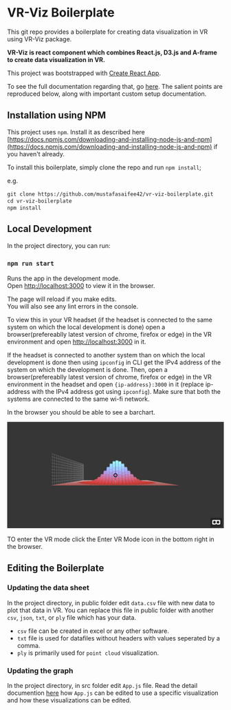 # VR-Viz Boilerplate

This git repo provides a boilerplate for creating data visualization in VR using VR-Viz package. 

__VR-Viz is react component which combines React.js, D3.js and A-frame to create data visualization in VR.__

This project was bootstrapped with [Create React App](https://github.com/facebookincubator/create-react-app).

To see the full documentation regarding that, go [here](https://github.com/facebookincubator/create-react-app/blob/master/packages/react-scripts/template/README.md). The salient points are reproduced below, along with important custom setup documentation.

## Installation using NPM
This project uses `npm`. Install it as described here [https://docs.npmjs.com/downloading-and-installing-node-js-and-npm](https://docs.npmjs.com/downloading-and-installing-node-js-and-npm) if you haven't already.

To install this boilerplate, simply clone the repo and run `npm install`;

e.g.

    git clone https://github.com/mustafasaifee42/vr-viz-boilerplate.git
    cd vr-viz-boilerplate
    npm install

## Local Development

In the project directory, you can run:

### `npm run start`

Runs the app in the development mode.<br>
Open [http://localhost:3000](http://localhost:3000) to view it in the browser.

The page will reload if you make edits.<br>
You will also see any lint errors in the console.

To view this in your VR headset (if the headset is connected to the same system on which the local development is done) open a browser(prefereablly latest version of chrome, firefox or edge) in the VR environment and open [http://localhost:3000](http://localhost:3000) in it.

If the headset is connected to another system than on which the local development is done then using `ipconfig` in CLI get the IPv4 address of the system on which the development is done. Then, open a browser(prefereablly latest version of chrome, firefox or edge) in the VR environment in the headset and open `{ip-address}:3000` in it (replace ip-address with the IPv4 address got using `ipconfig`). Make sure that both the systems are connected to the same wi-fi network.

In the browser you should be able to see a barchart.

![BarGraph](./imgs/bargraph.PNG)

TO enter the VR mode click the Enter VR Mode icon in the bottom right in the browser.

## Editing the Boilerplate

### Updating the data sheet

In the project directory, in public folder edit `data.csv` file with new data to plot that data in VR. You can replace this file in public folder with another `csv`, `json`, `txt`, or `ply` file which has your data.

* `csv` file can be created in excel or any other software.
* `txt` file is used for datafiles without headers with values seperated by a comma.
* `ply` is primarily used for `point cloud` visualization.

### Updating the graph

In the project directory, in src folder edit `App.js` file. Read the detail documention [here](https://github.com/mustafasaifee42/VR-Viz) how `App.js` can be edited to use a specific visualization and how these visualizations can be edited.
